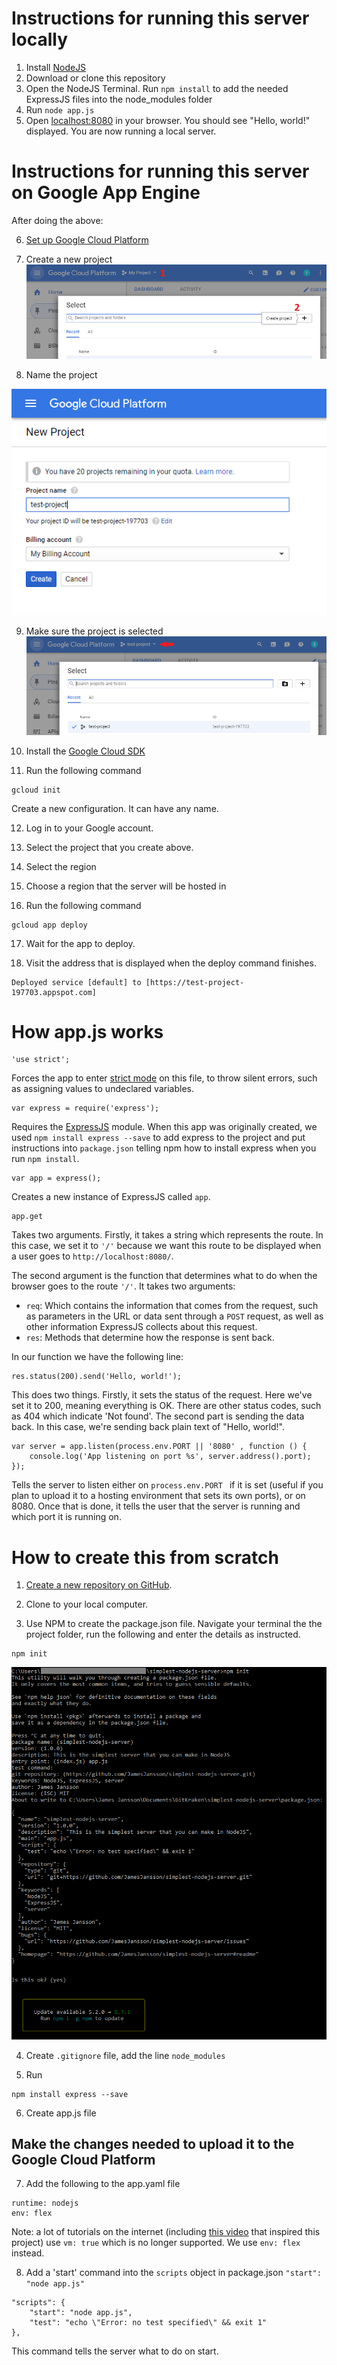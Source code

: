 # Instructions for running this server locally
1) Install [NodeJS](https://nodejs.org/)
2) Download or clone this repository
3) Open the NodeJS Terminal. Run `npm install` to add the needed ExpressJS files into the node_modules folder
4) Run `node app.js`
5) Open [localhost:8080](http://localhost:8080/) in your browser. You should see "Hello, world!" displayed. You are now running a local server. 

# Instructions for running this server on Google App Engine
After doing the above:

6) [Set up Google Cloud Platform](https://cloud.google.com/)

7) Create a new project
![Create a project](/tutorial/img/gcp12.png)

8) Name the project

![Name the project](/tutorial/img/gcp3.png)

9) Make sure the project is selected
![Select the project](/tutorial/img/gcp4.png)

10) Install the [Google Cloud SDK](https://cloud.google.com/sdk/)

11) Run the following command 
~~~
gcloud init
~~~
Create a new configuration. It can have any name. 

12) Log in to your Google account.

13) Select the project that you create above.

14) Select the region

15) Choose a region that the server will be hosted in

16) Run the following command
~~~
gcloud app deploy
~~~

17) Wait for the app to deploy. 

18) Visit the address that is displayed when the deploy command finishes.
~~~
Deployed service [default] to [https://test-project-197703.appspot.com]
~~~

# How app.js works
~~~
'use strict';
~~~
Forces the app to enter [strict mode](https://www.w3schools.com/js/js_strict.asp) on this file, to throw silent errors, such as assigning values to undeclared variables. 

~~~
var express = require('express');
~~~
Requires the [ExpressJS](https://expressjs.com/) module. When this app was originally created, we used `npm install express --save` to add express to the project and put instructions into `package.json` telling npm how to install express when you run `npm install`.


~~~
var app = express();
~~~
Creates a new instance of ExpressJS called `app`.

~~~
app.get
~~~
Takes two arguments. Firstly, it takes a string which represents the route. In this case, we set it to `'/'` because we want this route to be displayed when a user goes to `http://localhost:8080/`. 

The second argument is the function that determines what to do when the browser goes to the route `'/'`. It takes two arguments:
* `req`: Which contains the information that comes from the request, such as parameters in the URL or data sent through a `POST` request, as well as other information ExpressJS collects about this request.
* `res`: Methods that determine how the response is sent back. 

In our function we have the following line:
~~~
res.status(200).send('Hello, world!');
~~~
This does two things. Firstly, it sets the status of the request. Here we've set it to 200, meaning everything is OK. There are other status codes, such as 404 which indicate 'Not found'. The second part is sending the data back. In this case, we're sending back plain text of "Hello, world!".

~~~
var server = app.listen(process.env.PORT || '8080' , function () {
    console.log('App listening on port %s', server.address().port);
});
~~~
Tells the server to listen either on `process.env.PORT ` if it is set (useful if you plan to upload it to a hosting environment that sets its own ports), or on 8080. Once that is done, it tells the user that the server is running and which port it is running on. 

# How to create this from scratch
1) [Create a new repository on GitHub](https://github.com/new).

2) Clone to your local computer.

3) Use NPM to create the package.json file. Navigate your terminal the the project folder, run the following and enter the details as instructed.
~~~
npm init
~~~
![Running npm init](/tutorial/img/npm-init.png)

4) Create `.gitignore` file, add the line `node_modules`

5) Run 
~~~ 
npm install express --save 
~~~

6) Create app.js file

## Make the changes needed to upload it to the Google Cloud Platform

7) Add the following to the app.yaml file
~~~
runtime: nodejs
env: flex
~~~
Note: a lot of tutorials on the internet (including [this video](https://www.youtube.com/watch?v=n4svrNcAkJg) that inspired this project) use `vm: true` which is no longer supported. We use `env: flex` instead.

8) Add a 'start' command into the `scripts` object in package.json `"start": "node app.js"`
~~~
"scripts": {
    "start": "node app.js",
    "test": "echo \"Error: no test specified\" && exit 1"
},
~~~
This command tells the server what to do on start. 